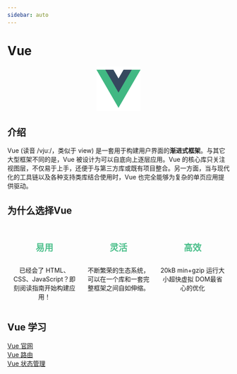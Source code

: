 ```yaml
---
sidebar: auto
---
```

# Vue
<center>
  <img src="./logo.png" width="100px"/>
</center>

## 介绍
Vue (读音 /vjuː/，类似于 view) 是一套用于构建用户界面的<strong>渐进式框架</strong>。与其它大型框架不同的是，Vue 被设计为可以自底向上逐层应用。Vue 的核心库只关注视图层，不仅易于上手，还便于与第三方库或既有项目整合。另一方面，当与现代化的工具链以及各种支持类库结合使用时，Vue 也完全能够为复杂的单页应用提供驱动。

## 为什么选择Vue
<div class="features" style="display: flex;justify-content: space-around;">
  <div class="feature" style="flex: 1;margin: 0 10px;">
    <h2 style="text-align:center;font-size: 20px;color:#4fc08d;padding: 10px 0;">易用</h2>
    <p align="center">已经会了 HTML、CSS、JavaScript？即刻阅读指南开始构建应用！</p>
  </div>
  <div class="feature"  style="flex: 1;margin: 0 10px;">
    <h2 style="text-align:center;font-size: 20px;color:#4fc08d;padding: 10px 0;">灵活</h2>
    <p align="center">不断繁荣的生态系统，可以在一个库和一套完整框架之间自如伸缩。</p>
  </div>
  <div class="feature"  style="flex: 1;margin: 0 10px;">
    <h2 style="text-align:center;font-size: 20px;color:#4fc08d;padding: 10px 0;">高效</h2>
    <p align="center">20kB min+gzip 运行大小超快虚拟 DOM最省心的优化</p>
  </div>
</div>

## Vue 学习

[Vue 官网](https://cn.vuejs.org/v2/guide/)<br/>
[Vue 路由](https://router.vuejs.org/zh/)<br/>
[Vue 状态管理](https://vuex.vuejs.org/zh/)

